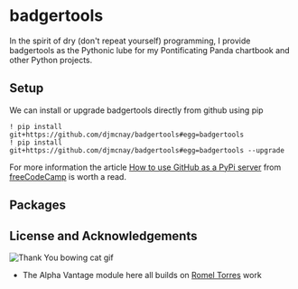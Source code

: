 # badgertools

In the spirit of dry (don't repeat yourself) programming, I provide badgertools as the Pythonic lube for my Pontificating Panda chartbook and other Python projects.

## Setup
We can install or upgrade badgertools directly from github using pip
```
! pip install git+https://github.com/djmcnay/badgertools#egg=badgertools
! pip install git+https://github.com/djmcnay/badgertools#egg=badgertools --upgrade
```
For more information the article [How to use GitHub as a PyPi server](https://www.freecodecamp.org/news/how-to-use-github-as-a-pypi-server-1c3b0d07db2/) from [freeCodeCamp](https://www.freecodecamp.org/news/) is worth a read.

## Packages


## License and Acknowledgements


![Thank You bowing cat gif](https://media.giphy.com/media/3oz8xIsloV7zOmt81G/giphy.gif)

* The Alpha Vantage module here all builds on [Romel Torres](https://github.com/RomelTorres/alpha_vantage) work
